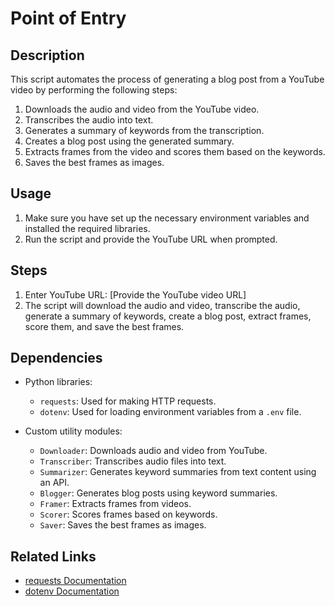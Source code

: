 # Point of Entry

## Description

This script automates the process of generating a blog post from a YouTube video by performing the following steps:

1. Downloads the audio and video from the YouTube video.
2. Transcribes the audio into text.
3. Generates a summary of keywords from the transcription.
4. Creates a blog post using the generated summary.
5. Extracts frames from the video and scores them based on the keywords.
6. Saves the best frames as images.

## Usage

1. Make sure you have set up the necessary environment variables and installed the required libraries.
2. Run the script and provide the YouTube URL when prompted.

## Steps

1. Enter YouTube URL: [Provide the YouTube video URL]
2. The script will download the audio and video, transcribe the audio, generate a summary of keywords, create a blog post, extract frames, score them, and save the best frames.

## Dependencies

- Python libraries:
  - `requests`: Used for making HTTP requests.
  - `dotenv`: Used for loading environment variables from a `.env` file.

- Custom utility modules:
  - `Downloader`: Downloads audio and video from YouTube.
  - `Transcriber`: Transcribes audio files into text.
  - `Summarizer`: Generates keyword summaries from text content using an API.
  - `Blogger`: Generates blog posts using keyword summaries.
  - `Framer`: Extracts frames from videos.
  - `Scorer`: Scores frames based on keywords.
  - `Saver`: Saves the best frames as images.

## Related Links

- [requests Documentation](https://docs.python-requests.org/en/master/)
- [dotenv Documentation](https://pypi.org/project/python-dotenv/)
